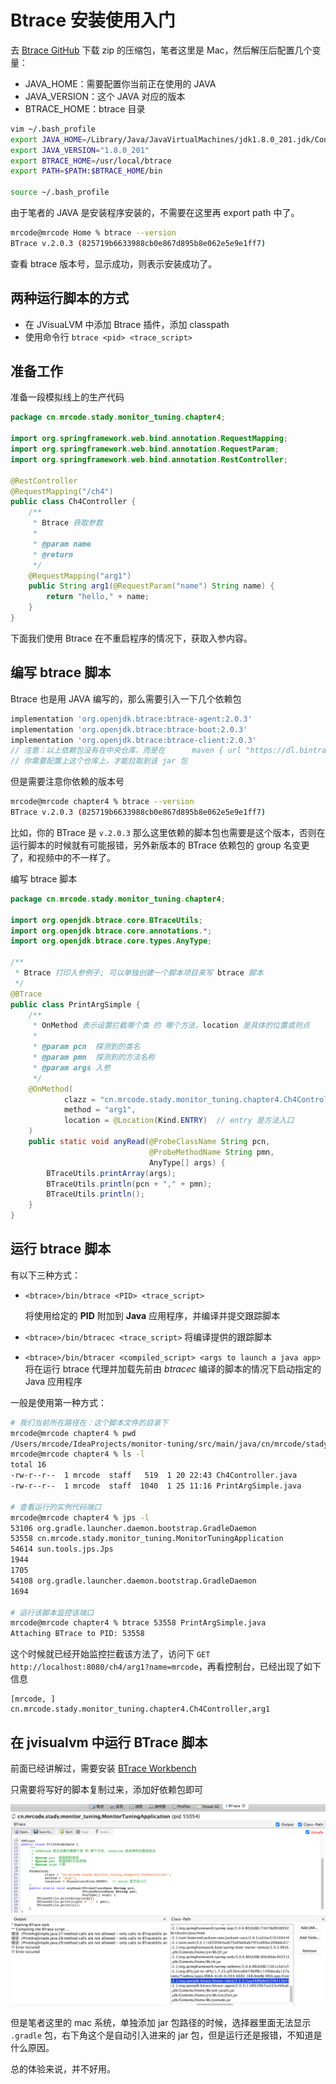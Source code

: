 # Btrace 安装使用入门

去 [Btrace GitHub](https://github.com/btraceio/btrace) 下载 zip 的压缩包，笔者这里是 Mac，然后解压后配置几个变量：

- JAVA_HOME：需要配置你当前正在使用的 JAVA 
- JAVA_VERSION：这个 JAVA 对应的版本
- BTRACE_HOME：btrace 目录

```bash
vim ~/.bash_profile 
export JAVA_HOME=/Library/Java/JavaVirtualMachines/jdk1.8.0_201.jdk/Contents/Home/
export JAVA_VERSION="1.8.0_201"
export BTRACE_HOME=/usr/local/btrace
export PATH=$PATH:$BTRACE_HOME/bin

source ~/.bash_profile 
```

由于笔者的 JAVA 是安装程序安装的，不需要在这里再 export path 中了。

```bash
mrcode@mrcode Home % btrace --version
BTrace v.2.0.3 (825719b6633988cb0e867d895b8e062e5e9e1ff7)
```

查看 btrace 版本号，显示成功，则表示安装成功了。

## 两种运行脚本的方式

- 在 JVisuaLVM 中添加 Btrace 插件，添加 classpath
- 使用命令行 `btrace <pid> <trace_script>`

## 准备工作

准备一段模拟线上的生产代码

```java
package cn.mrcode.stady.monitor_tuning.chapter4;

import org.springframework.web.bind.annotation.RequestMapping;
import org.springframework.web.bind.annotation.RequestParam;
import org.springframework.web.bind.annotation.RestController;

@RestController
@RequestMapping("/ch4")
public class Ch4Controller {
    /**
     * Btrace 获取参数
     *
     * @param name
     * @return
     */
    @RequestMapping("arg1")
    public String arg1(@RequestParam("name") String name) {
        return "hello," + name;
    }
}

```

下面我们使用 Btrace 在不重启程序的情况下，获取入参内容。

## 编写 btrace 脚本

Btrace 也是用 JAVA 编写的，那么需要引入一下几个依赖包

```groovy
implementation 'org.openjdk.btrace:btrace-agent:2.0.3'
implementation 'org.openjdk.btrace:btrace-boot:2.0.3'
implementation 'org.openjdk.btrace:btrace-client:2.0.3'
// 注意：以上依赖包没有在中央仓库，而是在      maven { url "https://dl.bintray.com/btraceio/maven" }  仓库中才有
// 你需要配置上这个仓库上，才能拉取到该 jar 包
```

但是需要注意你依赖的版本号

```bash
mrcode@mrcode chapter4 % btrace --version
BTrace v.2.0.3 (825719b6633988cb0e867d895b8e062e5e9e1ff7)
```

比如，你的 BTrace 是 `v.2.0.3` 那么这里依赖的脚本包也需要是这个版本，否则在运行脚本的时候就有可能报错，另外新版本的 BTrace 依赖包的 group 名变更了，和视频中的不一样了。

编写 btrace 脚本

```java
package cn.mrcode.stady.monitor_tuning.chapter4;

import org.openjdk.btrace.core.BTraceUtils;
import org.openjdk.btrace.core.annotations.*;
import org.openjdk.btrace.core.types.AnyType;

/**
 * Btrace 打印入参例子; 可以单独创建一个脚本项目来写 btrace 脚本
 */
@BTrace
public class PrintArgSimple {
    /**
     * OnMethod 表示设置拦截哪个类 的 哪个方法，location 是具体的位置或则点
     *
     * @param pcn  探测到的类名
     * @param pmn  探测到的方法名称
     * @param args 入参
     */
    @OnMethod(
            clazz = "cn.mrcode.stady.monitor_tuning.chapter4.Ch4Controller",
            method = "arg1",
            location = @Location(Kind.ENTRY)  // entry 是方法入口
    )
    public static void anyRead(@ProbeClassName String pcn,
                               @ProbeMethodName String pmn,
                               AnyType[] args) {
        BTraceUtils.printArray(args);
        BTraceUtils.println(pcn + "," + pmn);
        BTraceUtils.println();
    }
}

```

## 运行 btrace 脚本

有以下三种方式：

- `<btrace>/bin/btrace <PID> <trace_script>` 

  将使用给定的 **PID** 附加到 **Java** 应用程序，并编译并提交跟踪脚本

- `<btrace>/bin/btracec <trace_script>`  将编译提供的跟踪脚本

- `<btrace>/bin/btracer <compiled_script> <args to launch a java app>` 将在运行 btrace 代理并加载先前由 *btracec* 编译的脚本的情况下启动指定的 Java 应用程序

一般是使用第一种方式：

```bash
# 我们当前所在路径在：这个脚本文件的目录下
mrcode@mrcode chapter4 % pwd             
/Users/mrcode/IdeaProjects/monitor-tuning/src/main/java/cn/mrcode/stady/monitor_tuning/chapter4
mrcode@mrcode chapter4 % ls -l                           
total 16
-rw-r--r--  1 mrcode  staff   519  1 20 22:43 Ch4Controller.java
-rw-r--r--  1 mrcode  staff  1040  1 25 11:16 PrintArgSimple.java

# 查看运行的实例代码端口
mrcode@mrcode chapter4 % jps -l                          
53106 org.gradle.launcher.daemon.bootstrap.GradleDaemon
53558 cn.mrcode.stady.monitor_tuning.MonitorTuningApplication
54614 sun.tools.jps.Jps
1944 
1705 
54108 org.gradle.launcher.daemon.bootstrap.GradleDaemon
1694 

# 运行该脚本监控该端口
mrcode@mrcode chapter4 % btrace 53558 PrintArgSimple.java
Attaching BTrace to PID: 53558
```

这个时候就已经开始监控拦截该方法了，访问下 `GET http://localhost:8080/ch4/arg1?name=mrcode`，再看控制台，已经出现了如下信息

```
[mrcode, ]
cn.mrcode.stady.monitor_tuning.chapter4.Ch4Controller,arg1

```

## 在 jvisualvm 中运行 BTrace 脚本

前面已经讲解过，需要安装 [BTrace Workbench](../02/01.md#btrace-workbench)

只需要将写好的脚本复制过来，添加好依赖包即可

![image-20210125114833479](./assets/image-20210125114833479.png)

但是笔者这里的 mac 系统，单独添加 jar 包路径的时候，选择器里面无法显示 `.gradle` 包，右下角这个是自动引入进来的 jar 包，但是运行还是报错，不知道是什么原因。

总的体验来说，并不好用。

<iframe  height="500px" width="100%" frameborder=0 allowfullscreen="true" :src="$withBase('/ads.html')"></iframe>